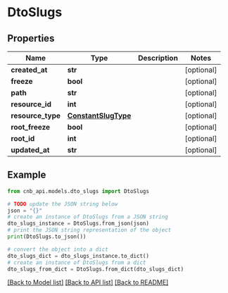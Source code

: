 # DtoSlugs


## Properties

Name | Type | Description | Notes
------------ | ------------- | ------------- | -------------
**created_at** | **str** |  | [optional] 
**freeze** | **bool** |  | [optional] 
**path** | **str** |  | [optional] 
**resource_id** | **int** |  | [optional] 
**resource_type** | [**ConstantSlugType**](ConstantSlugType.md) |  | [optional] 
**root_freeze** | **bool** |  | [optional] 
**root_id** | **int** |  | [optional] 
**updated_at** | **str** |  | [optional] 

## Example

```python
from cnb_api.models.dto_slugs import DtoSlugs

# TODO update the JSON string below
json = "{}"
# create an instance of DtoSlugs from a JSON string
dto_slugs_instance = DtoSlugs.from_json(json)
# print the JSON string representation of the object
print(DtoSlugs.to_json())

# convert the object into a dict
dto_slugs_dict = dto_slugs_instance.to_dict()
# create an instance of DtoSlugs from a dict
dto_slugs_from_dict = DtoSlugs.from_dict(dto_slugs_dict)
```
[[Back to Model list]](../README.md#documentation-for-models) [[Back to API list]](../README.md#documentation-for-api-endpoints) [[Back to README]](../README.md)


